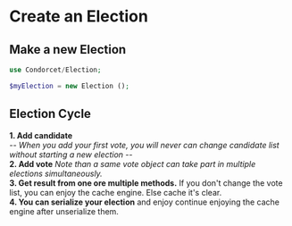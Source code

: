 # Create an Election

## Make a new Election
```php
use Condorcet/Election;

$myElection = new Election ();
```

## Election Cycle

**1. Add candidate**    
_-- When you add your first vote, you will never can change candidate list without starting a new election --_   
**2. Add vote** _Note than a same vote object can take part in multiple elections simultaneously._    
**3. Get result from one ore multiple methods.** If you don't change the vote list, you can enjoy the cache engine. Else cache it's clear.   
**4. You can serialize your election** and enjoy continue enjoying the cache engine after unserialize them.   
